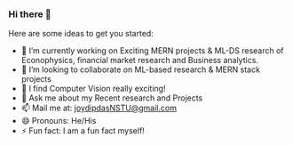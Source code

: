 ### Hi there 👋

Here are some ideas to get you started:

- 🔭 I’m currently working on Exciting MERN projects & ML-DS research of Econophysics, financial market research and Business analytics.
- 👯 I’m looking to collaborate on ML-based research & MERN stack projects
- 🤔 I find Computer Vision really exciting!
- 💬 Ask me about my Recent research and Projects
- 📫 Mail me at: joydipdasNSTU@gmail.com
- 😄 Pronouns: He/His
- ⚡ Fun fact: I am a fun fact myself! 
